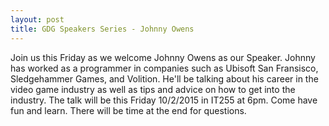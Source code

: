 ```yaml
---
layout: post
title: GDG Speakers Series - Johnny Owens
---
```


Join us this Friday as we welcome Johnny Owens as our Speaker. Johnny has worked as a programmer in companies such as Ubisoft San Fransisco, Sledgehammer Games, and Volition. He'll be talking about his career in the video game industry as well as tips and advice on how to get into the industry. The talk will be this Friday 10/2/2015 in IT255 at 6pm. Come have fun and learn. There will be time at the end for questions.